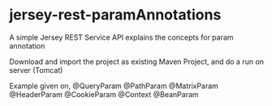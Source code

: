 # jersey-rest-paramAnnotations
A simple Jersey REST Service API explains the concepts for param annotation

Download and import the project as existing Maven Project, and do a run on server (Tomcat)

Example given on,
@QueryParam
@PathParam
@MatrixParam
@HeaderParam
@CookieParam
@Context
@BeanParam

